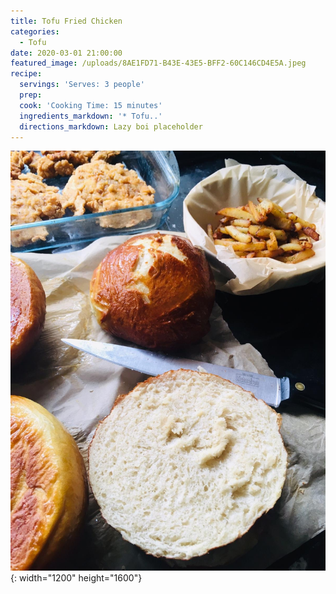 ```yaml
---
title: Tofu Fried Chicken
categories:
  - Tofu
date: 2020-03-01 21:00:00
featured_image: /uploads/8AE1FD71-B43E-43E5-BFF2-60C146CD4E5A.jpeg
recipe:
  servings: 'Serves: 3 people'
  prep:
  cook: 'Cooking Time: 15 minutes'
  ingredients_markdown: '* Tofu..'
  directions_markdown: Lazy boi placeholder
---
```


![](/uploads/whatsapp-image-2020-02-25-at-14-27-57.jpg){: width="1200" height="1600"}